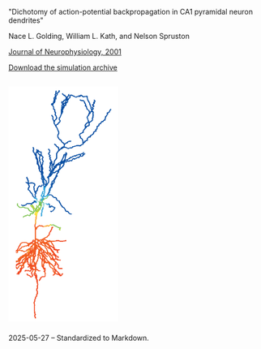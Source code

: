 "Dichotomy of action-potential backpropagation in CA1 pyramidal neuron dendrites"

Nace L. Golding, William L. Kath, and Nelson Spruston

[Journal of Neurophysiology, 2001](http://www.ncbi.nlm.nih.gov/entrez/query.fcgi?cmd=Retrieve&db=pubmed&dopt=Abstract&list_uids=11731556&query_hl=1)

[Download the simulation archive](http://dendrites.esam.northwestern.edu/JNP_2001/dichotomy.zip)

![readme_files/cell2](readme_files/cell2)
---

2025-05-27 – Standardized to Markdown.
